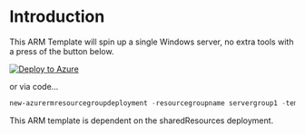 # Introduction

This ARM Template will spin up a single Windows server, no extra tools with a press of the button below.

[![Deploy to Azure](http://azuredeploy.net/deploybutton.png)](https://azuredeploy.net/)

or via code...

```Powershell
new-azurermresourcegroupdeployment -resourcegroupname servergroup1 -templatefile .\azuredeploy.json
```

This ARM template is dependent on the sharedResources deployment.
